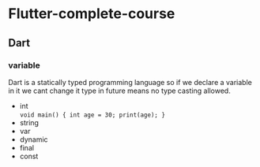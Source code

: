 # Flutter-complete-course

## Dart
### variable  

Dart is a statically typed programming language so if we declare a variable in it we cant change it type in future means no type casting allowed.


  - int  
    `void main() {
   int age = 30;
   print(age);
}`
  - string
  - var
  - dynamic
  - final
  - const
